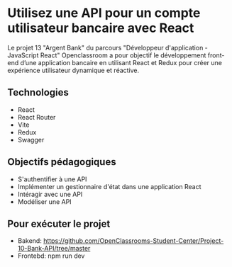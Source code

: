 # Utilisez une API pour un compte utilisateur bancaire avec React

Le projet 13 "Argent Bank" du parcours "Développeur d'application - JavaScript React" Openclassroom a pour objectif le développement front-end d’une application bancaire en utilisant React et Redux pour créer une expérience utilisateur dynamique et réactive.

## Technologies
- React
- React Router
- Vite
- Redux
- Swagger

## Objectifs pédagogiques

- S'authentifier à une API
- Implémenter un gestionnaire d'état dans une application React
- Intéragir avec une API
- Modéliser une API

## Pour exécuter le projet
- Bakend: https://github.com/OpenClassrooms-Student-Center/Project-10-Bank-API/tree/master
- Frontebd: npm run dev
